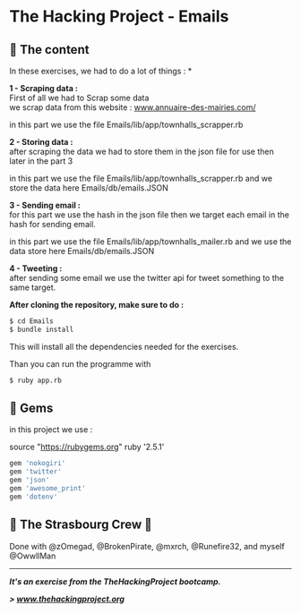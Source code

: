 # The Hacking Project - Emails

## 📰 The content
In these exercises,  we had to do a lot of things : 
* 

**1 - Scraping data :** <br>
 First of all we had to Scrap some data<br>
 we scrap data from this website : www.annuaire-des-mairies.com/
 
 in this part we use the file Emails/lib/app/townhalls_scrapper.rb
 
 
**2 - Storing data :** <br>
 after scraping the data we had to store them in the json file
 for use then later in the part 3
 
 in this part we use the file Emails/lib/app/townhalls_scrapper.rb
 and we store the data here Emails/db/emails.JSON

 
 
**3 - Sending email  :** <br>
 for this part we use the hash in the json file 
 then we target each email in the hash for sending email.
 
 in this part we use the file Emails/lib/app/townhalls_mailer.rb
 and we use the data store here Emails/db/emails.JSON
 
 
 
**4 - Tweeting :** <br>
after sending some email we use the twitter api for tweet something to the same target.

**After cloning the repository, make sure to do :**
```sh
$ cd Emails
$ bundle install
```
This will install all the dependencies needed for the exercises.

Than you can run the programme with 

```sh
$ ruby app.rb
```

## 💎 Gems

in this project we use : 

source "https://rubygems.org"
ruby '2.5.1'

```sh
gem 'nokogiri'
gem 'twitter'
gem 'json'
gem 'awesome_print'
gem 'dotenv'
```

## :european_post_office: The Strasbourg Crew 💪
Done with @zOmegad, @BrokenPirate, @mxrch, @Runefire32, and myself @OwwllMan

<hr>

***It's an exercise from the TheHackingProject bootcamp.***

***> www.thehackingproject.org***

